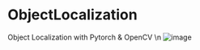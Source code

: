 # ObjectLocalization
Object Localization with Pytorch & OpenCV \n
![image](https://user-images.githubusercontent.com/38790262/216891937-333b4c63-886d-4914-8622-e2a42ded778a.png)

